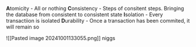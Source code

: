 **A**tomicity - All or nothing 
**C**onsistency - Steps of consitent steps. Bringing the database from consistent to consistent state
**I**solation - Every transactiion is isolated
**D**urability - Once a transaction has been commited, it will remain so


![[Pasted image 20241001133055.png]]
niggs